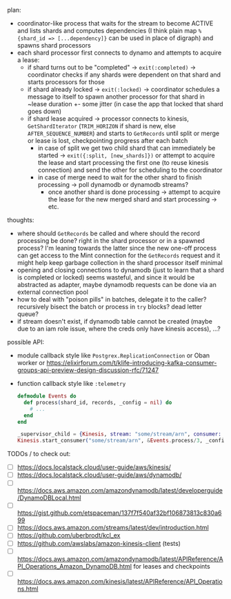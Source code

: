 plan:
- coordinator-like process that waits for the stream to become ACTIVE and lists shards and computes dependencies (I think plain map `%{shard_id => [...dependency]}` can be used in place of digraph) and spawns shard processors
- each shard processor first connects to dynamo and attempts to acquire a lease:
  - if shard turns out to be "completed" -> `exit(:completed)` -> coordinator checks if any shards were dependent on that shard and starts processors for those
  - if shard already locked -> `exit(:locked)` -> coordinator schedules a message to itself to spawn another processor for that shard in ~lease duration +- some jitter (in case the app that locked that shard goes down)
  - if shard lease acquired -> processor connects to kinesis, `GetShardIterator` (`TRIM_HORIZON` if shard is new, else `AFTER_SEQUENCE_NUMBER`) and starts to `GetRecords` until split or merge or lease is lost, checkpointing progress after each batch
    - in case of split we get two child shard that can immediately be started -> `exit({:split, [new_shards]})` or attempt to acquire the lease and start processing the first one (to reuse kinesis connection) and send the other for scheduling to the coordinator
    - in case of merge need to wait for the other shard to finish processing -> poll dynamodb or dynamodb streams?
      - once another shard is done processing -> attempt to acquire the lease for the new merged shard and start processing -> etc.

thoughts:
- where should `GetRecords` be called and where should the record processing be done? right in the shard processor or in a spawned process? I'm leaning towards the latter since the new one-off process can get access to the Mint connection for the `GetRecords` request and it might help keep garbage collection in the shard processor itself minimal
- opening and closing connections to dynamodb (just to learn that a shard is completed or locked) seems wasteful, and since it would be abstracted as adapter, maybe dynamodb requests can be done via an external connection pool
- how to deal with "poison pills" in batches, delegate it to the caller? recursively bisect the batch or process in `try` blocks? dead letter queue?
- if stream doesn't exist, if dynamodb table cannot be created (maybe due to an iam role issue, where the creds only have kinesis access), ...?

possible API:
- module callback style like `Postgrex.ReplicationConnection` or Oban worker or https://elixirforum.com/t/klife-introducing-kafka-consumer-groups-api-preview-design-discussion-rfc/71247
- function callback style like `:telemetry`

  ```elixir
  defmodule Events do
    def process(shard_id, records, _config = nil) do
      # ...
    end
  end

  _supervisor_child = {Kinesis, stream: "some/stream/arn", consumer: {&Events.process/3, _config = nil}}
  Kinesis.start_consumer("some/stream/arn", &Events.process/3, _config = nil)
  ```

TODOs / to check out:
- [ ] https://docs.localstack.cloud/user-guide/aws/kinesis/
- [ ] https://docs.localstack.cloud/user-guide/aws/dynamodb/
- [ ] https://docs.aws.amazon.com/amazondynamodb/latest/developerguide/DynamoDBLocal.html
- [ ] https://gist.github.com/etspaceman/137f7f540af32bf106873813c830a699
- [ ] https://docs.aws.amazon.com/streams/latest/dev/introduction.html
- [ ] https://github.com/uberbrodt/kcl_ex
- [ ] https://github.com/awslabs/amazon-kinesis-client (tests)
- [ ] https://docs.aws.amazon.com/amazondynamodb/latest/APIReference/API_Operations_Amazon_DynamoDB.html for leases and checkpoints
- [ ] https://docs.aws.amazon.com/kinesis/latest/APIReference/API_Operations.html
